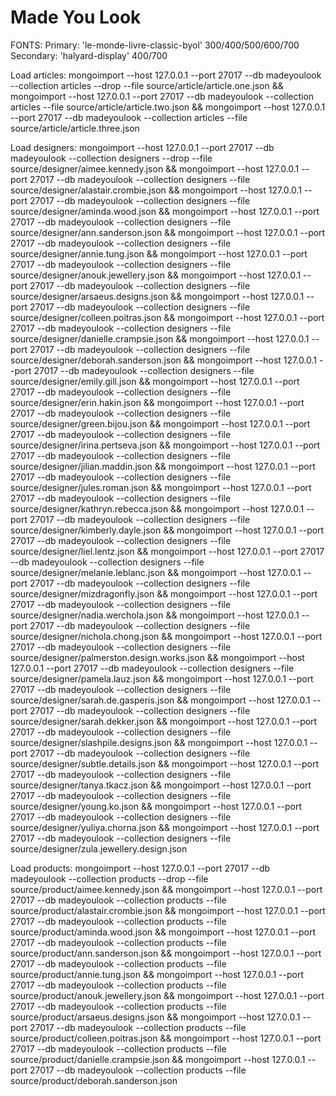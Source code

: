 # Made You Look

FONTS: 
Primary: 'le-monde-livre-classic-byol' 300/400/500/600/700
Secondary: 'halyard-display' 400/700


Load articles:
mongoimport --host 127.0.0.1 --port 27017 --db madeyoulook --collection articles --drop --file source/article/article.one.json &&
mongoimport --host 127.0.0.1 --port 27017 --db madeyoulook --collection articles --file source/article/article.two.json &&
mongoimport --host 127.0.0.1 --port 27017 --db madeyoulook --collection articles --file source/article/article.three.json

Load designers:
mongoimport --host 127.0.0.1 --port 27017 --db madeyoulook --collection designers --drop --file source/designer/aimee.kennedy.json &&
mongoimport --host 127.0.0.1 --port 27017 --db madeyoulook --collection designers --file source/designer/alastair.crombie.json &&
mongoimport --host 127.0.0.1 --port 27017 --db madeyoulook --collection designers --file source/designer/aminda.wood.json &&
mongoimport --host 127.0.0.1 --port 27017 --db madeyoulook --collection designers --file source/designer/ann.sanderson.json &&
mongoimport --host 127.0.0.1 --port 27017 --db madeyoulook --collection designers --file source/designer/annie.tung.json &&
mongoimport --host 127.0.0.1 --port 27017 --db madeyoulook --collection designers --file source/designer/anouk.jewellery.json &&
mongoimport --host 127.0.0.1 --port 27017 --db madeyoulook --collection designers --file source/designer/arsaeus.designs.json &&
mongoimport --host 127.0.0.1 --port 27017 --db madeyoulook --collection designers --file source/designer/colleen.poitras.json &&
mongoimport --host 127.0.0.1 --port 27017 --db madeyoulook --collection designers --file source/designer/danielle.crampsie.json &&
mongoimport --host 127.0.0.1 --port 27017 --db madeyoulook --collection designers --file source/designer/deborah.sanderson.json &&
mongoimport --host 127.0.0.1 --port 27017 --db madeyoulook --collection designers --file source/designer/emily.gill.json &&
mongoimport --host 127.0.0.1 --port 27017 --db madeyoulook --collection designers --file source/designer/erin.hakin.json &&
mongoimport --host 127.0.0.1 --port 27017 --db madeyoulook --collection designers --file source/designer/green.bijou.json &&
mongoimport --host 127.0.0.1 --port 27017 --db madeyoulook --collection designers --file source/designer/irina.pertseva.json &&
mongoimport --host 127.0.0.1 --port 27017 --db madeyoulook --collection designers --file source/designer/jilian.maddin.json &&
mongoimport --host 127.0.0.1 --port 27017 --db madeyoulook --collection designers --file source/designer/jules.roman.json &&
mongoimport --host 127.0.0.1 --port 27017 --db madeyoulook --collection designers --file source/designer/kathryn.rebecca.json &&
mongoimport --host 127.0.0.1 --port 27017 --db madeyoulook --collection designers --file source/designer/kimberly.dayle.json &&
mongoimport --host 127.0.0.1 --port 27017 --db madeyoulook --collection designers --file source/designer/liel.lentz.json &&
mongoimport --host 127.0.0.1 --port 27017 --db madeyoulook --collection designers --file source/designer/melanie.leblanc.json &&
mongoimport --host 127.0.0.1 --port 27017 --db madeyoulook --collection designers --file source/designer/mizdragonfly.json &&
mongoimport --host 127.0.0.1 --port 27017 --db madeyoulook --collection designers --file source/designer/nadia.werchola.json &&
mongoimport --host 127.0.0.1 --port 27017 --db madeyoulook --collection designers --file source/designer/nichola.chong.json &&
mongoimport --host 127.0.0.1 --port 27017 --db madeyoulook --collection designers --file source/designer/palmerston.design.works.json &&
mongoimport --host 127.0.0.1 --port 27017 --db madeyoulook --collection designers --file source/designer/pamela.lauz.json &&
mongoimport --host 127.0.0.1 --port 27017 --db madeyoulook --collection designers --file source/designer/sarah.de.gasperis.json &&
mongoimport --host 127.0.0.1 --port 27017 --db madeyoulook --collection designers --file source/designer/sarah.dekker.json &&
mongoimport --host 127.0.0.1 --port 27017 --db madeyoulook --collection designers --file source/designer/slashpile.designs.json &&
mongoimport --host 127.0.0.1 --port 27017 --db madeyoulook --collection designers --file source/designer/subtle.details.json &&
mongoimport --host 127.0.0.1 --port 27017 --db madeyoulook --collection designers --file source/designer/tanya.tkacz.json &&
mongoimport --host 127.0.0.1 --port 27017 --db madeyoulook --collection designers --file source/designer/young.ko.json &&
mongoimport --host 127.0.0.1 --port 27017 --db madeyoulook --collection designers --file source/designer/yuliya.chorna.json &&
mongoimport --host 127.0.0.1 --port 27017 --db madeyoulook --collection designers --file source/designer/zula.jewellery.design.json

Load products:
mongoimport --host 127.0.0.1 --port 27017 --db madeyoulook --collection products --drop --file source/product/aimee.kennedy.json &&
mongoimport --host 127.0.0.1 --port 27017 --db madeyoulook --collection products --file source/product/alastair.crombie.json &&
mongoimport --host 127.0.0.1 --port 27017 --db madeyoulook --collection products --file source/product/aminda.wood.json &&
mongoimport --host 127.0.0.1 --port 27017 --db madeyoulook --collection products --file source/product/ann.sanderson.json &&
mongoimport --host 127.0.0.1 --port 27017 --db madeyoulook --collection products --file source/product/annie.tung.json &&
mongoimport --host 127.0.0.1 --port 27017 --db madeyoulook --collection products --file source/product/anouk.jewellery.json &&
mongoimport --host 127.0.0.1 --port 27017 --db madeyoulook --collection products --file source/product/arsaeus.designs.json &&
mongoimport --host 127.0.0.1 --port 27017 --db madeyoulook --collection products --file source/product/colleen.poitras.json &&
mongoimport --host 127.0.0.1 --port 27017 --db madeyoulook --collection products --file source/product/danielle.crampsie.json &&
mongoimport --host 127.0.0.1 --port 27017 --db madeyoulook --collection products --file source/product/deborah.sanderson.json